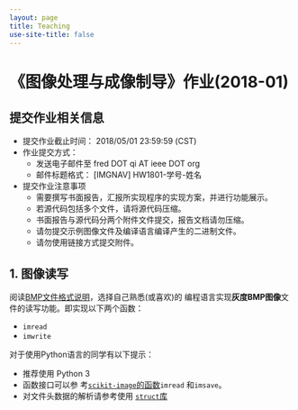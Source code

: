 ```yaml
---
layout: page
title: Teaching
use-site-title: false
---
```


# 《图像处理与成像制导》作业(2018-01)

## 提交作业相关信息

- 提交作业截止时间： 2018/05/01 23:59:59 (CST)
- 作业提交方式：
  - 发送电子邮件至 fred DOT qi AT ieee DOT org
  - 邮件标题格式： \[IMGNAV\] HW1801-学号-姓名 
- 提交作业注意事项
  - 需要撰写书面报告，汇报所实现程序的实现方案，并进行功能展示。
  - 若源代码包括多个文件，请将源代码压缩。
  - 书面报告与源代码分两个附件文件提交，报告文档请勿压缩。
  - 请勿提交示例图像文件及编译语言编译产生的二进制文件。
  - 请勿使用链接方式提交附件。
  
## 1. 图像读写

阅读[BMP文件格式说明](https://zh.wikipedia.org/wiki/BMP)，选择自己熟悉(或喜欢)的
编程语言实现**灰度BMP图像**文件的读写功能。即实现以下两个函数：

- `imread`
- `imwrite`

对于使用Python语言的同学有以下提示：
- 推荐使用 Python 3
- 函数接口可以参
  考[`scikit-image`的函数](http://scikit-image.org/docs/dev/api/skimage.io.html)`imread`
  和`imsave`。
- 对文件头数据的解析请参考使用 [`struct`库](https://docs.python.org/3/library/struct.html)

